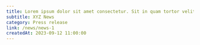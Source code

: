 ```yaml
---
title: Lorem ipsum dolor sit amet consectetur. Sit in quam tortor velit vivamus porttitor eget neque. 1
subtitle: XYZ News
category: Press release
link: /news/news-1
createdAt: 2023-09-12 11:00:00
---
```

